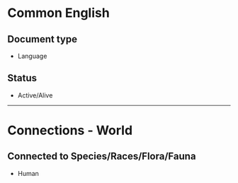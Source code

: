 # Common English

## Document type

 - Language

## Status

 - Active/Alive

---

# Connections - World

## Connected to Species/Races/Flora/Fauna

 - Human
